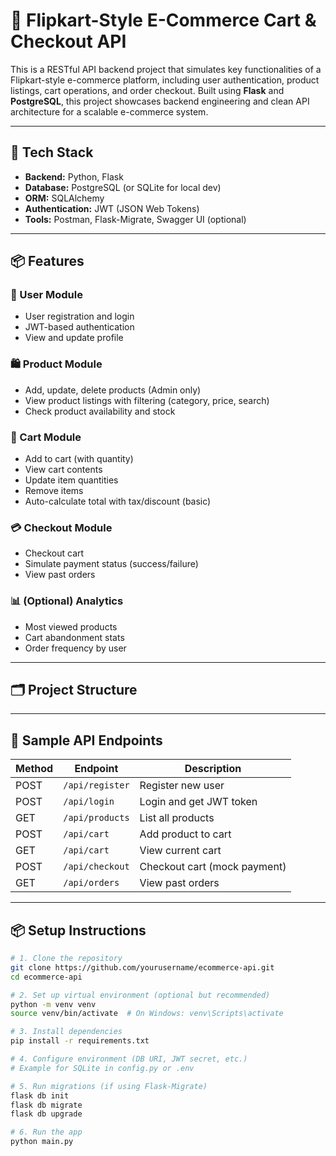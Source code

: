 # 🛒 Flipkart-Style E-Commerce Cart & Checkout API

This is a RESTful API backend project that simulates key functionalities of a Flipkart-style e-commerce platform, including user authentication, product listings, cart operations, and order checkout. Built using **Flask** and **PostgreSQL**, this project showcases backend engineering and clean API architecture for a scalable e-commerce system.

---

## 🚀 Tech Stack

- **Backend:** Python, Flask
- **Database:** PostgreSQL (or SQLite for local dev)
- **ORM:** SQLAlchemy
- **Authentication:** JWT (JSON Web Tokens)
- **Tools:** Postman, Flask-Migrate, Swagger UI (optional)

---

## 📦 Features

### 👤 User Module
- User registration and login
- JWT-based authentication
- View and update profile

### 🛍️ Product Module
- Add, update, delete products (Admin only)
- View product listings with filtering (category, price, search)
- Check product availability and stock

### 🛒 Cart Module
- Add to cart (with quantity)
- View cart contents
- Update item quantities
- Remove items
- Auto-calculate total with tax/discount (basic)

### 💳 Checkout Module
- Checkout cart
- Simulate payment status (success/failure)
- View past orders

### 📊 (Optional) Analytics
- Most viewed products
- Cart abandonment stats
- Order frequency by user

---

## 🗂️ Project Structure


---

## 📄 Sample API Endpoints

| Method | Endpoint               | Description                  |
|--------|------------------------|------------------------------|
| POST   | `/api/register`        | Register new user            |
| POST   | `/api/login`           | Login and get JWT token      |
| GET    | `/api/products`        | List all products            |
| POST   | `/api/cart`            | Add product to cart          |
| GET    | `/api/cart`            | View current cart            |
| POST   | `/api/checkout`        | Checkout cart (mock payment) |
| GET    | `/api/orders`          | View past orders             |

---

## 📦 Setup Instructions

```bash
# 1. Clone the repository
git clone https://github.com/yourusername/ecommerce-api.git
cd ecommerce-api

# 2. Set up virtual environment (optional but recommended)
python -m venv venv
source venv/bin/activate  # On Windows: venv\Scripts\activate

# 3. Install dependencies
pip install -r requirements.txt

# 4. Configure environment (DB URI, JWT secret, etc.)
# Example for SQLite in config.py or .env

# 5. Run migrations (if using Flask-Migrate)
flask db init
flask db migrate
flask db upgrade

# 6. Run the app
python main.py
